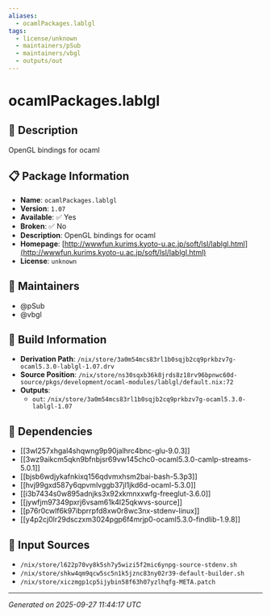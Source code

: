 ```yaml
---
aliases:
  - ocamlPackages.lablgl
tags:
  - license/unknown
  - maintainers/pSub
  - maintainers/vbgl
  - outputs/out
---
```


# ocamlPackages.lablgl

## 📝 Description

OpenGL bindings for ocaml

## 📋 Package Information

- **Name**: `ocamlPackages.lablgl`
- **Version**: `1.07`
- **Available**: ✅ Yes
- **Broken**: ✅ No
- **Description**: OpenGL bindings for ocaml
- **Homepage**: [http://wwwfun.kurims.kyoto-u.ac.jp/soft/lsl/lablgl.html](http://wwwfun.kurims.kyoto-u.ac.jp/soft/lsl/lablgl.html)
- **License**: `unknown`
## 👥 Maintainers

- @pSub
- @vbgl


## 🔧 Build Information

- **Derivation Path**: `/nix/store/3a0m54mcs83rl1b0sqjb2cq9prkbzv7g-ocaml5.3.0-lablgl-1.07.drv`
- **Source Position**: `/nix/store/ns30sqxb36k8jrds8z18rv96bpnwc60d-source/pkgs/development/ocaml-modules/lablgl/default.nix:72`
- **Outputs**:
  - `out`:  `/nix/store/3a0m54mcs83rl1b0sqjb2cq9prkbzv7g-ocaml5.3.0-lablgl-1.07`

## 🔗 Dependencies

- [[3wl257xhgal4shqwng9p90jalhrc4bnc-glu-9.0.3]]
- [[3wz9aikcm5qkn9bfnbjsr69vw145chc0-ocaml5.3.0-camlp-streams-5.0.1]]
- [[bjsb6wdjykafnkixq156qdvmxhsm2bai-bash-5.3p3]]
- [[hvj99gxd587y6qpvmlvggb37jl1jkd6d-ocaml-5.3.0]]
- [[i3b7434s0w895adnjks3x92xkmnxxwfg-freeglut-3.6.0]]
- [[jywfjm97349pxrj6vsam61k4l25qkwvs-source]]
- [[p76r0cwlf6k97ibprrpfd8xw0r8wc3nx-stdenv-linux]]
- [[y4p2cj0lr29dsczxm3024pgp6f4mrjp0-ocaml5.3.0-findlib-1.9.8]]

## 📁 Input Sources

- `/nix/store/l622p70vy8k5sh7y5wizi5f2mic6ynpg-source-stdenv.sh`
- `/nix/store/shkw4qm9qcw5sc5n1k5jznc83ny02r39-default-builder.sh`
- `/nix/store/xiczmgp1cp5ijybin58f63h07yzlhqfg-META.patch`

---
*Generated on 2025-09-27 11:44:17 UTC*
